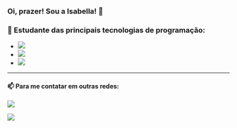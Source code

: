 ### Oi, prazer! Sou a Isabella! 👋

<!--
**isasanchis/isasanchis** is a ✨ _special_ ✨ repository because its `README.md` (this file) appears on your GitHub profile.

Here are some ideas to get you started:

- 🔭 I’m currently working on ...
- 🌱 I’m currently learning ...
- 👯 I’m looking to collaborate on ...
- 🤔 I’m looking for help with ...
- 💬 Ask me about ...
- 📫 How to reach me: ...
- 😄 Pronouns: ...
- ⚡ Fun fact: ...
-->

  <h3>🌱 Estudante das principais tecnologias de programação: </h3>

  * <img src="https://img.shields.io/badge/HTML5-E34F26?style=for-the-badge&logo=html5&logoColor=white">
  * <img src="https://img.shields.io/badge/CSS3-1572B6?style=for-the-badge&logo=css3&logoColor=white">
  * <img src="https://img.shields.io/badge/JavaScript-323330?style=for-the-badge&logo=javascript&logoColor=F7DF1E">

<hr>

<h4>📫 Para me contatar em outras redes:</h4>

<a href="https://www.linkedin.com/in/isabella-sanchis/"><img src="https://img.shields.io/badge/LinkedIn-0077B5?style=for-the-badge&logo=linkedin&logoColor=white" /></a>

<a href="https://mail.google.com/mail/?view=cm&fs=1&to=isasanchis3@gmail.com&su=SUBJECT&body=BODY&b"><img src="https://img.shields.io/badge/Gmail-D14836?style=for-the-badge&logo=gmail&logoColor=white"/></a>
